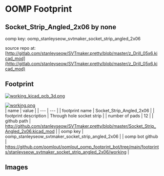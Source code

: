 # OOMP Footprint  
## Socket_Strip_Angled_2x06  by none  
  
oomp key: oomp_stanleyseow_svtmaker_socket_strip_angled_2x06  
  
source repo at: [http://gitlab.com/stanleyseow/SVTmaker.pretty/blob/master/z_Drill_05x6.kicad_mod](http://gitlab.com/stanleyseow/SVTmaker.pretty/blob/master/z_Drill_05x6.kicad_mod)  
## Footprint  
  
[![working_kicad_pcb_3d.png](working_kicad_pcb_3d_600.png)](working_kicad_pcb_3d.png)  
  
[![working.png](working_600.png)](working.png)  
| name | value | 
| --- | --- | 
| footprint name | Socket_Strip_Angled_2x06 | 
| footprint description | Through hole socket strip | 
| number of pads | 12 | 
| github path | http://github.com/stanleyseow/SVTmaker.pretty/blob/master/Socket_Strip_Angled_2x06.kicad_mod | 
| oomp key | oomp_stanleyseow_svtmaker_socket_strip_angled_2x06 | 
| oomp bot github | https://github.com/oomlout/oomlout_oomp_footprint_bot/tree/main/footprints/stanleyseow_svtmaker_socket_strip_angled_2x06/working | 
## Images  
